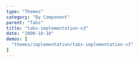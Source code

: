 ```yaml
---
type: "Themes"
category: "By Component"
parent: "Tabs"
title: "tabs-implementation-v3"
date: "2000-10-10"
demos: [
  "themes/implementation/tabs-implementation-v3"
]
---
```

